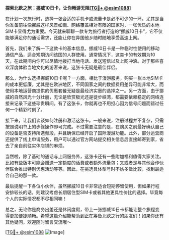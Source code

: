 **探索北欧之旅：挪威10日卡，让你畅游无阻[[TG💪+ @esim1088](https://t.me/s/esim1088)]**

在计划一次旅行时，选择一张合适的手机卡或流量卡是必不可少的一环。尤其是当你准备前往像挪威这样风景如画、网络覆盖相对有限的国家时，一张优质的本地SIM卡显得尤为重要。今天就来聊聊一款专为旅行者打造的“挪威10日卡”，它不仅能够满足你的通话需求，还能让你在异国他乡随时随地享受高速上网。

首先，我们来了解一下这款卡的基本信息。挪威10日卡是一种临时性使用的移动通信产品，适合短期访问该国的人群使用。通常情况下，这类卡的有效期为10天，在此期间内你可以尽情地拨打当地电话、发送短信以及上网冲浪。对于那些喜欢深度体验当地文化的游客来说，这张卡无疑是最佳伴侣。

那么，为什么选择挪威10日卡呢？一方面，相比于漫游服务，购买一张本地SIM卡的成本更低廉。尤其是在欧洲地区，不同国家之间的数据费用差异可能非常大，而使用本地运营商提供的优惠套餐无疑是最经济实惠的选择之一。另一方面，由于挪威的自然风光十分壮丽，无论是欣赏极光还是徒步峡湾，都需要依赖稳定的网络连接来记录下这些珍贵瞬间。有了这张卡，你就再也不用担心因为信号问题而错过任何一个精彩时刻了。

接下来，让我们谈谈如何注册和激活这张卡。一般来说，注册过程并不复杂，只需按照说明书上的步骤操作即可完成。不过需要注意的是，在购买之前最好确认自己的设备是否支持所选频段，并且确保已经开启了国际漫游功能。此外，部分运营商还提供了线上申请服务，用户可以通过官方网站提交相关信息后直接邮寄到家，省去了亲自前往实体店铺的麻烦。

当然啦，除了基础的通话与上网服务外，这张卡还有一些附加福利值得大家关注。比如有些版本可能会赠送一定额度的话费或者额外流量包；又或者是与其他合作伙伴联合推出特别优惠活动等等。因此，在挑选具体型号时不妨多做比较，找到最适合自己的那一款。

最后提醒一下各位小伙伴，虽然挪威10日卡非常适合短期停留使用，但如果行程安排较长的话，则建议考虑长期居住型SIM卡或者其他更具性价比的选择。毕竟每个人的实际情况都不尽相同嘛！

总之，无论你是商务出差还是休闲度假，带上一张挪威10日卡都能让整个旅程变得更加便捷顺畅。希望这篇介绍能帮助到正在筹备北欧之行的朋友们！如果你还有其他疑问，欢迎随时留言交流哦～

[[TG💪+ @esim1088](https://t.me/s/esim1088) ![Image](https://i.postimg.cc/4NQfJmqS/Snipaste-2025-05-13-00-14-12.png)]